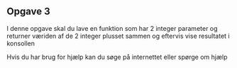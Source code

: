 ## Opgave 3

I denne opgave skal du lave en funktion som har 2 integer parameter og returner væriden af de 2 integer plusset sammen og eftervis vise resultatet i konsollen

Hvis du har brug for hjælp kan du søge på internettet eller spørge om hjælp
